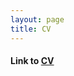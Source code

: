 ```yaml
---
layout: page
title: CV
---
```


#### Link to [CV](https://drive.google.com/file/d/1_NlZU_VN40roupnkG2CP1821i0CndDPY/view?usp=sharing) 

<object width = "100%" height = "700px" data = "/assets/JK_CV_4.17.23.pdf">
